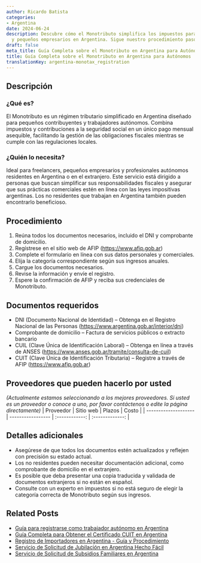 ```yaml
---
author: Ricardo Batista
categories:
- Argentina
date: 2024-06-24
description: Descubre cómo el Monotributo simplifica los impuestos para autónomos
  y pequeños empresarios en Argentina. Sigue nuestro procedimiento paso a paso.
draft: false
meta_title: Guía Completa sobre el Monotributo en Argentina para Autónomos
title: Guía Completa sobre el Monotributo en Argentina para Autónomos
translationKey: argentina-monotax_registration
---
```



## Descripción
### ¿Qué es?
El Monotributo es un régimen tributario simplificado en Argentina diseñado para pequeños contribuyentes y trabajadores autónomos. Combina impuestos y contribuciones a la seguridad social en un único pago mensual asequible, facilitando la gestión de las obligaciones fiscales mientras se cumple con las regulaciones locales.

### ¿Quién lo necesita?
Ideal para freelancers, pequeños empresarios y profesionales autónomos residentes en Argentina o en el extranjero. Este servicio está dirigido a personas que buscan simplificar sus responsabilidades fiscales y asegurar que sus prácticas comerciales estén en línea con las leyes impositivas argentinas. Los no residentes que trabajan en Argentina también pueden encontrarlo beneficioso.

## Procedimiento

1. Reúna todos los documentos necesarios, incluido el DNI y comprobante de domicilio.
2. Regístrese en el sitio web de AFIP (https://www.afip.gob.ar)
3. Complete el formulario en línea con sus datos personales y comerciales.
4. Elija la categoría correspondiente según sus ingresos anuales.
5. Cargue los documentos necesarios.
6. Revise la información y envíe el registro.
7. Espere la confirmación de AFIP y reciba sus credenciales de Monotributo.

## Documentos requeridos

- DNI (Documento Nacional de Identidad) – Obtenga en el Registro Nacional de las Personas (https://www.argentina.gob.ar/interior/dni)
- Comprobante de domicilio – Factura de servicios públicos o extracto bancario
- CUIL (Clave Única de Identificación Laboral) – Obtenga en línea a través de ANSES (https://www.anses.gob.ar/tramite/consulta-de-cuil)
- CUIT (Clave Única de Identificación Tributaria) – Registre a través de AFIP (https://www.afip.gob.ar)

## Proveedores que pueden hacerlo por usted
_(Actualmente estamos seleccionando a los mejores proveedores. Si usted es un proveedor o conoce a uno, por favor contáctenos o edite la página directamente)_
| Proveedor            |     Sitio web     |     Plazos     |      Costo      |
| -------------------- | ----------------- | :------------: | :-------------: |

## Detalles adicionales

- Asegúrese de que todos los documentos estén actualizados y reflejen con precisión su estado actual.
- Los no residentes pueden necesitar documentación adicional, como comprobante de domicilio en el extranjero.
- Es posible que deba presentar una copia traducida y validada de documentos extranjeros si no están en español.
- Consulte con un experto en impuestos si no está seguro de elegir la categoría correcta de Monotributo según sus ingresos.
## Related Posts

- [Guía para registrarse como trabajador autónomo en Argentina](https://tramitit.com/es/guides/argentina/inscripci%C3%B3n_al_r%C3%A9gimen_de_aut%C3%B3nomos/)
- [Guía Completa para Obtener el Certificado CUIT en Argentina](https://tramitit.com/es/guides/argentina/constancia_de_cuit/)
- [Registro de Importadores en Argentina - Guía y Procedimiento](https://tramitit.com/es/guides/argentina/registro_de_importadores/)
- [Servicio de Solicitud de Jubilación en Argentina Hecho Fácil](https://tramitit.com/es/guides/argentina/solicitud_de_jubilaci%C3%B3n/)
- [Servicio de Solicitud de Subsidios Familiares en Argentina](https://tramitit.com/es/guides/argentina/solicitud_de_subsidio_familiar/)